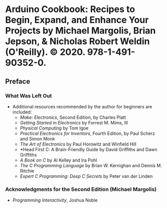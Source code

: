 # Arduino Cookbook: Recipes to Begin, Expand, and Enhance Your Projects by Michael Margolis, Brian Jepson, & Nicholas Robert Weldin (O'Reilly). © 2020. 978-1-491-90352-0.

## Preface

### What Was Left Out
- Additional resources recommended by the author for beginners are included:
  - *Make: Electronics*, Second Edition, by Charles Platt
  - *Getting Started in Electronics* by Forrest M. Mims, III
  - *Physical Computing* by Tom Igoe
  - *Practical Electronics for Inventors*, Fourth Edition, by Paul Scherz and Simon Monk
  - *The Art of Electronics* by Paul Horowitz and Winfield Hill
  - *Head First C: A Brain-Friendly Guide by David Griffiths and Dawn Griffiths
  - *A Book on C* by Al Kelley and Ira Pohl
  - *The C Programming Language* by Brian W. Kernighan and Dennis M. Ritchie
  - *Expert C Programming: Deep C Secrets* by Peter van der Linden

### Acknowledgments for the Second Edition (Michael Margolis)
  - *Programming Interactivity*, Joshua Noble
